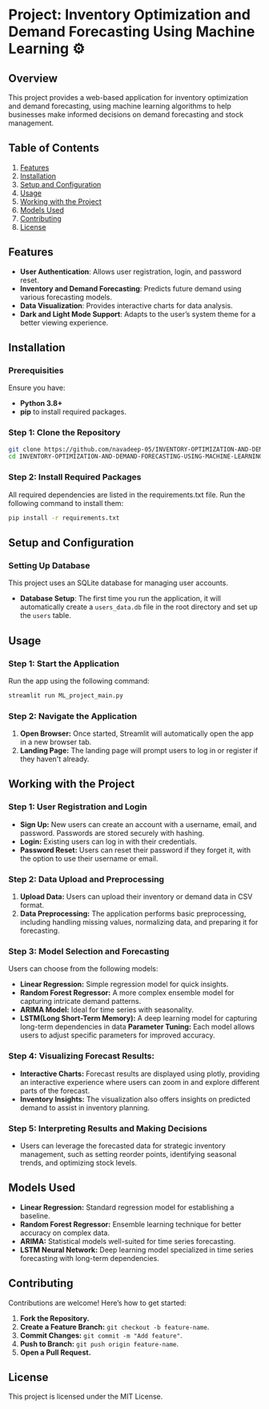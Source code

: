 # Project: Inventory Optimization and Demand Forecasting Using Machine Learning ⚙

## Overview

This project provides a web-based application for inventory optimization and demand forecasting, using machine learning algorithms to help businesses make informed decisions on demand forecasting and stock management.

## Table of Contents

1. [Features](#features)
2. [Installation](#installation)
3. [Setup and Configuration](#setup-and-configuration)
4. [Usage](#usage)
5. [Working with the Project](#working-with-the-project)
6. [Models Used](#models-used)
7. [Contributing](#contributing)
8. [License](#license)

## Features
- **User Authentication**: Allows user registration, login, and password reset.
- **Inventory and Demand Forecasting**: Predicts future demand using various forecasting models.
- **Data Visualization**: Provides interactive charts for data analysis.
- **Dark and Light Mode Support**: Adapts to the user’s system theme for a better viewing experience.

## Installation
### Prerequisities
Ensure you have:

- **Python 3.8+**
- **pip** to install required packages.


### Step 1: Clone the Repository
```bash
git clone https://github.com/navadeep-05/INVENTORY-OPTIMIZATION-AND-DEMAND-FORECASTING-USING-MACHINE-LEARNING.git
cd INVENTORY-OPTIMIZATION-AND-DEMAND-FORECASTING-USING-MACHINE-LEARNING
```

### Step 2: Install Required Packages
All required dependencies are listed in the requirements.txt file. Run the following command to install them:
```bash
pip install -r requirements.txt
```

## Setup and Configuration
### Setting Up Database
This project uses an SQLite database for managing user accounts.
- **Database Setup**: The first time you run the application, it will automatically create a `users_data.db` file in the root directory and set up the `users` table.

## Usage
### Step 1: Start the Application
Run the app using the following command:

```bash
streamlit run ML_project_main.py
```

### Step 2: Navigate the Application
1. **Open Browser:** Once started, Streamlit will automatically open the app in a new browser tab.
2. **Landing Page:** The landing page will prompt users to log in or register if they haven't already.

## Working with the Project
### Step 1: User Registration and Login
- **Sign Up:** New users can create an account with a username, email, and password. Passwords are stored securely with hashing.
- **Login:** Existing users can log in with their credentials.
- **Password Reset:** Users can reset their password if they forget it, with the option to use their username or email.

### Step 2: Data Upload and Preprocessing
1. **Upload Data:** Users can upload their inventory or demand data in CSV format.
2. **Data Preprocessing:** The application performs basic preprocessing, including handling missing values, normalizing data, and preparing it for forecasting.

### Step 3: Model Selection and Forecasting
Users can choose from the following models:
- **Linear Regression:** Simple regression model for quick insights.
- **Random Forest Regressor:** A more complex ensemble model for capturing intricate demand patterns.
- **ARIMA Model:** Ideal for time series with seasonality.
- **LSTM(Long Short-Term Memory):** A deep learning model for capturing long-term dependencies in data
**Parameter Tuning:** Each model allows users to adjust specific parameters for improved accuracy.

### Step 4: Visualizing Forecast Results:
- **Interactive Charts:** Forecast results are displayed using plotly, providing an interactive experience where users can zoom in and explore different parts of the forecast.
- **Inventory Insights:** The visualization also offers insights on predicted demand to assist in inventory planning.

### Step 5: Interpreting Results and Making Decisions
- Users can leverage the forecasted data for strategic inventory management, such as setting reorder points, identifying seasonal trends, and optimizing stock levels.

## Models Used
- **Linear Regression:** Standard regression model for establishing a baseline.
- **Random Forest Regressor:** Ensemble learning technique for better accuracy on complex data.
- **ARIMA:** Statistical models well-suited for time series forecasting.
- **LSTM Neural Network:** Deep learning model specialized in time series forecasting with long-term dependencies.

## Contributing
Contributions are welcome! Here’s how to get started:
1. **Fork the Repository.**
2. **Create a Feature Branch:** `git checkout -b feature-name`.
3. **Commit Changes:** `git commit -m "Add feature"`.
4. **Push to Branch:** `git push origin feature-name`.
5. **Open a Pull Request.**

## License
This project is licensed under the MIT License.
